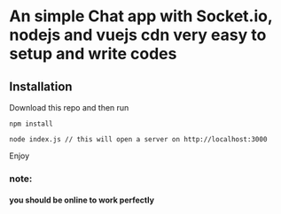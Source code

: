 # An simple Chat app with Socket.io, nodejs and vuejs cdn very easy to setup and write codes

## Installation
Download this repo and then run
```
npm install

node index.js // this will open a server on http://localhost:3000
```

Enjoy
### note: 
#### you should be online to work perfectly
